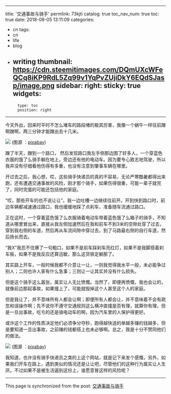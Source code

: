 
---
title: '交通事故与骑手'
permlink: 73kjti
catalog: true
toc_nav_num: true
toc: true
date: 2018-08-05 13:11:09
categories:
- cn
tags:
- cn
- life
- blog
- writing
thumbnail: https://cdn.steemitimages.com/DQmUXcWFeQCq8iKP9RdL5Zq99v1YqPvZUjiDkY6EQdSJasp/image.png
sidebar:
    right:
        sticky: true
widgets:
    -
        type: toc
        position: right
---


今天外出，回来时平时不怎么堵车的路段堵的极其厉害，我像一个蜗牛一样往前蹭啊蹭啊，两三分钟才能蹭出去十几米。

![](https://cdn.steemitimages.com/DQmUXcWFeQCq8iKP9RdL5Zq99v1YqPvZUjiDkY6EQdSJasp/image.png)
(图源 ：[pixabay](https://pixabay.com/))

蹭了半天，蹭到一个路口， 然后发现路口我左手侧那边围了好多人，一个穿蓝色衣服的饿了么骑手躺在地上，旁边还有他的电动车。因为要专心致志地驾驶，所以我并没有仔细看他伤得有多重，也没有注意到肇事车辆在哪里。

开过去之后，我心想，哎，这些骑手快递员的真的不容易，无论严寒酷暑都得出来跑，还有遭遇交通事故的风险，刚才那个骑手，如果伤得很重，可能一辈子就完了，同时完蛋的可能还包括他的家庭。

“哎，那些开车的也不说让让”，我一边吐槽一边继续往前开。开到快到路口时，前边车辆都减速通过路口，我也缓缓地踩了点刹车，准备随车流通过路口。

正在这时，一个穿着蓝色饿了么衣服骑着电动车带着蓝色饿了么箱子的骑手，不知道从哪里冒出来，直接从我左侧加速然后在我和前车不到3米的空隙处穿了过去，穿到我右侧的车道，然后再从车流间隙中穿过去，到了马路最右侧的自行车道，然后扬长而去。

“我X”我忍不住爆了一句粗口，如果不是前车踩刹车亮红灯，如果不是我脚搭着刹车板，如果不是我反应还算迅敏，那么这货铁定躺那了。

其实路上开车，一般时候我都不介意让一让，一则我觉得我水平一般，未必能争过别人；二则也许人家有什么急事；三则让一让其实并没有什么损失。

但是这个骑手这么嚣张，属实让人无比愤慨。当然了，即便再愤慨，我也会让的，就像前边那起事故，如果撞上了，可能就毁掉这个人甚至这个人的家庭。

但是我让了，并不意味所有人都会让啊；即便所有人都会让，并不意味着不会有疏忽和误操作啊；先不说你不遵守交通规则这么横冲直撞是否有理，就算你有理，但是一旦出事故，吃亏的还是骑电动车的啊，因为汽车里的人保护得更好。

或许这个工作的性质决定他们必须争分夺秒，跑得越快送的单越多赚的钱越多，但是要知道一旦出事故，之前赚的钱都搭上也未必够啊。总之，我是十分不赞同他们的做法。

![](https://cdn.steemitimages.com/DQmSj1dzQS1Emt4UkzjKD363Y7Hgem2fNha2Z4ehb5PZvz9/image.png)
(图源 ：[pixabay](https://pixabay.com/))

我知道，也许没有骑手快递员之类的上这个网站，就是记下来发个感慨，另外，如果我们开车在路上，遇到类似的情况还是让让吧，尽管他们的这种行为属实让人生厌。不过如果不是被生活逼到这份上，谁愿意冒这样的风险呢？

- - -

This page is synchronized from the post: [交通事故与骑手](https://steemit.com/@oflyhigh/73kjti)
